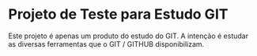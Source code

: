 # Projeto de Teste para Estudo GIT
Este projeto é apenas um produto do estudo do GIT. A intenção é estudar as diversas ferramentas que o GIT / GITHUB disponibilizam.
